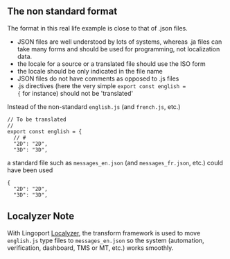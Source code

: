 ## The non standard format
The format in this real life example is close to that of .json files. 
* JSON files are well understood by lots of systems, whereas .ja files can take many forms and should be used for programming, not localization data. 
* the locale for a source or a translated file should use the ISO form
* the locale should be only indicated in the file name
* JSON files do not have comments as opposed to .js files
* .js directives (here the very simple <code>export const english = {</code> for instance) should not be 'translated'

Instead of the non-standard <code>english.js</code> (and <code>french.js</code>, etc.)

    // To be translated
    //
    export const english = {
      // #
      "2D": "2D",
      "3D": "3D",


a standard file such as <code>messages_en.json</code>  (and <code>messages_fr.json</code>, etc.) could have been used

    {
      "2D": "2D",
      "3D": "3D",

## Localyzer Note
With Lingoport [Localyzer](https://lingoport.com/software-internationalization-products/localyzer-localization-automation/), the transform framework is used to move <code>english.js</code> type files to <code>messages_en.json</code> so the system (automation, verification, dashboard, TMS or MT, etc.) works smoothly.
